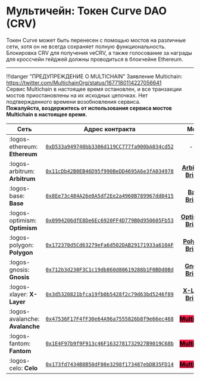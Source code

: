 <h1>Мультичейн: Токен Curve DAO (CRV)</h1>

Токен Curve может быть перенесен с помощью мостов на различные сети, хотя он не всегда сохраняет полную функциональность. Блокировка CRV для получения veCRV, а также голосование за награды для кроссчейн гейджей должны проводиться в блокчейне Ethereum.

---

!!!danger "ПРЕДУПРЕЖДЕНИЕ О MULTICHAIN"
    Заявление Multichain: https://twitter.com/MultichainOrg/status/1677180114227056641  
    Сервис Multichain в настоящее время остановлен, и все транзакции мостов приостановлены на их исходных цепочках. 
    Нет подтвержденного времени возобновления сервиса.  
    **Пожалуйста, воздержитесь от использования сервиса мостов Multichain в настоящее время.**

| Сеть | Адрес контракта | Мост |
| ------- | :--------------: | :----: |
| :logos-ethereum: **Ethereum** | [`0xD533a949740bb3306d119CC777fa900bA034cd52`](https://etherscan.io/token/0xd533a949740bb3306d119cc777fa900ba034cd52) | --- |
| :logos-arbitrum: **Arbitrum** | [`0x11cDb42B0EB46D95f990BeDD4695A6e3fA034978`](https://arbiscan.io/address/0x11cDb42B0EB46D95f990BeDD4695A6e3fA034978) | [**Arbitrum Bridge**](https://bridge.arbitrum.io/)​ |
| :logos-base: **Base** | [`0x8Ee73c484A26e0A5df2Ee2a4960B789967dd0415`](https://basescan.org/address/0x8Ee73c484A26e0A5df2Ee2a4960B789967dd0415) | [**Base Bridge**](https://bridge.base.org/deposit) |
| :logos-optimism: **Optimism** | [`0x0994206dfE8De6Ec6920FF4D779B0d950605Fb53`](https://optimistic.etherscan.io/address/0x0994206dfe8de6ec6920ff4d779b0d950605fb53) | [**Optimism Bridge**](https://app.optimism.io/bridge) |
| :logos-polygon: **Polygon** | [`0x172370d5Cd63279eFa6d502DAB29171933a610AF`](https://polygonscan.com/address/0x172370d5cd63279efa6d502dab29171933a610af) | [**Polygon Bridge**](https://wallet.polygon.technology/bridge/)​ |
| :logos-gnosis: **Gnosis** | [`0x712b3d230F3C1c19db860d80619288b1F0BDd0Bd`](https://gnosisscan.io/address/0x712b3d230f3c1c19db860d80619288b1f0bdd0bd) | [**Gnosis Bridge**](https://bridge.gnosischain.com/)​ |
| :logos-xlayer: **X-Layer** | [`0x3d5320821bfca19fb0b5428f2c79d63bd5246f89`](https://www.okx.com/web3/explorer/xlayer/address/0x3d5320821bfca19fb0b5428f2c79d63bd5246f89) | [**X-Layer Bridge**](https://www.okx.com/xlayer/bridge)​ |
| :logos-avalanche: **Avalanche**​ | [`0x47536F17F4fF30e64A96a7555826b8f9e66ec468`](https://snowtrace.io/address/0x47536f17f4ff30e64a96a7555826b8f9e66ec468) | [**<mark style="background-color: #f31743; color: black">Multichain</mark>**](https://multichain.org/)​ |
| :logos-fantom: **Fantom**​ | [`0x1E4F97b9f9F913c46F1632781732927B9019C68b`](https://explorer.fantom.network/address/0x1e4f97b9f9f913c46f1632781732927b9019c68b) | [**<mark style="background-color: #f31743; color: black">Multichain</mark>**](https://multichain.org/)​ |
| :logos-celo: **Celo**​ | [`0x173fd7434B8B50dF08e3298f173487ebDB35FD14`](https://explorer.celo.org/mainnet/address/0x173fd7434b8b50df08e3298f173487ebdb35fd14) | [**<mark style="background-color: #f31743; color: black">Multichain</mark>**](https://multichain.org/)​ |
